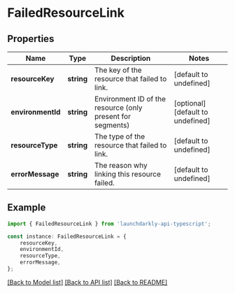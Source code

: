 # FailedResourceLink


## Properties

Name | Type | Description | Notes
------------ | ------------- | ------------- | -------------
**resourceKey** | **string** | The key of the resource that failed to link. | [default to undefined]
**environmentId** | **string** | Environment ID of the resource (only present for segments) | [optional] [default to undefined]
**resourceType** | **string** | The type of the resource that failed to link. | [default to undefined]
**errorMessage** | **string** | The reason why linking this resource failed. | [default to undefined]

## Example

```typescript
import { FailedResourceLink } from 'launchdarkly-api-typescript';

const instance: FailedResourceLink = {
    resourceKey,
    environmentId,
    resourceType,
    errorMessage,
};
```

[[Back to Model list]](../README.md#documentation-for-models) [[Back to API list]](../README.md#documentation-for-api-endpoints) [[Back to README]](../README.md)
